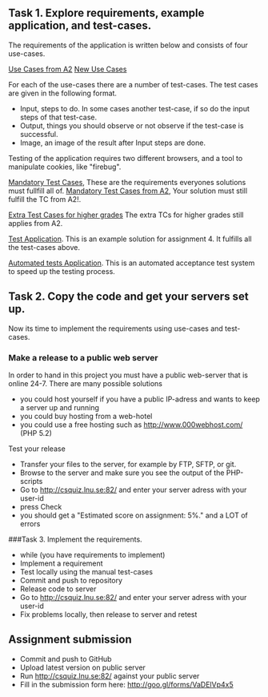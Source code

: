 
## Task 1. Explore requirements, example application, and test-cases.

The requirements of the application is written below and consists of four use-cases.

[Use Cases from A2](https://github.com/dntoll/1DV608/blob/master/Assignments/Assignment_2/Assignment2_Use_Cases.md "Assignment 2 use-cases")
[New Use Cases](https://github.com/dntoll/1DV608/blob/master/Assignments/Assignment_4/UC4.md "Assignment 4 use-cases")

For each of the use-cases there are a number of test-cases. The test cases are given in the following format. 
 * Input, steps to do. In some cases another test-case, if so do the input steps of that test-case.
 * Output, things you should observe or not observe if the test-case is successful.
 * Image, an image of the result after Input steps are done.
 
Testing of the application requires two different browsers, and a tool to manipulate cookies, like "firebug".

[Mandatory Test Cases](https://github.com/dntoll/1DV608/blob/master/Assignments/Assignment_4/Assignment2_Test_Cases_Mandatory.md "Mandatory Test-Cases"), These are the requirements everyones solutions must fullfill all of.
[Mandatory Test Cases from A2](https://github.com/dntoll/1DV608/blob/master/Assignments/Assignment_4/Assignment2_Test_Cases_Mandatory.md "Mandatory Test-Cases from A2"), Your solution must still fulfill the TC from A2!.

[Extra Test Cases for higher grades](https://github.com/dntoll/1DV608/blob/master/Assignments/Assignment_2/Assignment2_Extra_Test_cases.md "Extra Test-Cases for higher grade") The extra TCs for higher grades still applies from A2.

[Test Application](http://csquiz.lnu.se:81/ "Application To test requirements on"). This is an example solution for assignment 4. It fulfills all the test-cases above.

[Automated tests Application](http://csquiz.lnu.se:82/ "Application To test your on"). This is an automated acceptance test system to speed up the testing process. 

## Task 2. Copy the code and get your servers set up.

Now its time to implement the requirements using use-cases and test-cases.



### Make a release to a public web server

In order to hand in this project you must have a public web-server that is online 24-7. There are many possible solutions
 * you could host yourself if you have a public IP-adress and wants to keep a server up and running
 * you could buy hosting from a web-hotel
 * you could use a free hosting such as http://www.000webhost.com/ (PHP 5.2)

Test your release
 * Transfer your files to the server, for example by FTP, SFTP, or git.
 * Browse to the server and make sure you see the output of the PHP-scripts
 * Go to http://csquiz.lnu.se:82/ and enter your server adress with your user-id
  * press Check
  * you should get a "Estimated score on assignment: 5%." and a LOT of errors

###Task 3. Implement the requirements.

 * while (you have requirements to implement)
  * Implement a requirement
  * Test locally using the manual test-cases
  * Commit and push to repository
 * Release code to server
  * Go to http://csquiz.lnu.se:82/ and enter your server adress with your user-id
  * Fix problems locally, then release to server and retest

## Assignment submission

 * Commit and push to GitHub
 * Upload latest version on public server
 * Run http://csquiz.lnu.se:82/ against your public server
 * Fill in the submission form here: http://goo.gl/forms/VaDElVp4x5
